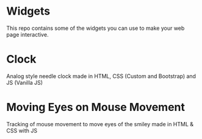 # Widgets

This repo contains some of the widgets you can use to make your web page interactive.

# Clock
Analog style needle clock made in HTML, CSS (Custom and Bootstrap) and JS (Vanilla JS)

# Moving Eyes on Mouse Movement
Tracking of mouse movement to move eyes of the smiley made in HTML & CSS with JS 

